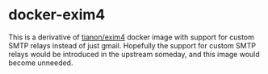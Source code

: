 # docker-exim4

This is a derivative of [tianon/exim4](https://hub.docker.com/r/tianon/exim4/)
docker image with support for custom SMTP relays instead of just gmail.
Hopefully the support for custom SMTP relays would be introduced in
the upstream someday, and this image would become unneeded.

